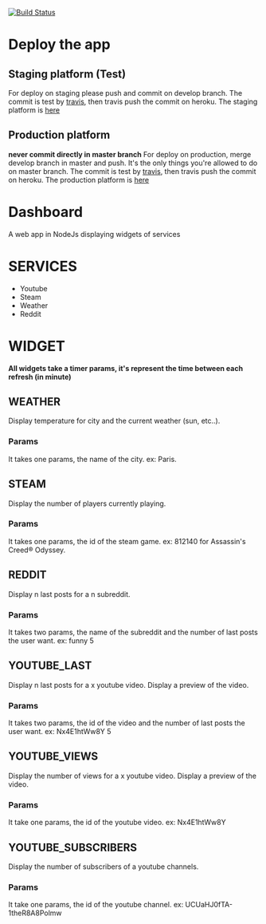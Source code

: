 [![Build Status](https://travis-ci.com/briceln/DEV_dashboard_2018.svg?branch=master)](https://travis-ci.com/briceln/DEV_dashboard_2018)

# Deploy the app

## Staging platform (Test)
 For deploy on staging please push and commit on develop branch.
 The commit is test by [travis](https://travis-ci.com/AsianPw/DEV_dashboard_2018/), then travis push the commit on heroku. 
 The staging platform is [here](https://staging-dashboard-2018.herokuapp.com/)
 ## Production platform
 **never commit directly in master branch**
 For deploy on production, merge develop branch in master and push. It's the only things you're allowed to do on master branch.
 The commit is test by [travis](https://travis-ci.com/AsianPw/DEV_dashboard_2018/), then travis push the commit on heroku. 
 The production platform is [here](https://obscure-headland-59625.herokuapp.com/)

# Dashboard
A web app in NodeJs displaying widgets of services

# SERVICES
* Youtube
* Steam
* Weather
* Reddit

# WIDGET

**All widgets take a timer params, it's represent the time between each refresh (in minute)** 

## WEATHER

Display temperature for city and the current weather (sun, etc..).

### Params

It takes one params, the name of the city. ex: Paris.

## STEAM

Display the number of players currently playing.

### Params

It takes one params, the id of the steam game. ex: 812140 for Assassin's Creed® Odyssey.

## REDDIT

Display n last posts for a n subreddit.

### Params

It takes two params, the name of the subreddit and the number of last posts the user want. ex: funny 5

## YOUTUBE_LAST

Display n last posts for a x youtube video. Display a preview of the video.

### Params

It takes two params, the id of the video and the number of last posts the user want. ex: Nx4E1htWw8Y 5

## YOUTUBE_VIEWS

Display the number of views for a x youtube video. Display a preview of the video.

### Params

It take one params, the id of the youtube video. ex: Nx4E1htWw8Y 

## YOUTUBE_SUBSCRIBERS

Display the number of subscribers of a youtube channels.

### Params

It take one params, the id of the youtube channel. ex: UCUaHJ0fTA-1theR8A8Polmw
